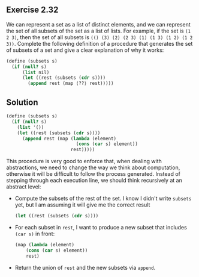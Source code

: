## Exercise 2.32

We can represent a set as a list of distinct elements, and we can represent the
set of all subsets of the set as a list of lists. For example, if the set is
`(1 2 3)`, then the set of all subsets is
`(() (3) (2) (2 3) (1) (1 3) (1 2) (1 2 3))`. Complete the following definition
of a procedure that generates the set of subsets of a set and give a clear
explanation of why it works:

```scheme
(define (subsets s)
  (if (null? s)
      (list nil)
      (let ((rest (subsets (cdr s))))
        (append rest (map ⟨??⟩ rest)))))
```

## Solution

```scheme
(define (subsets s)
  (if (null? s)
    (list '())
    (let ((rest (subsets (cdr s))))
      (append rest (map (lambda (element)
                          (cons (car s) element))
                        rest)))))
```

This procedure is very good to enforce that, when dealing with abstractions, we
need to change the way we think about computation, otherwise it will be
difficult to follow the process generated. Instead of stepping through each
execution line, we should think recursively at an abstract level:

- Compute the subsets of the rest of the set. I know I didn't write `subsets`
  yet, but I am assuming it will give me the correct result

  ```scheme
  (let ((rest (subsets (cdr s))))
  ```

- For each subset in `rest`, I want to produce a new subset that includes
  `(car s)` in front:

  ```scheme
  (map (lambda (element)
      (cons (car s) element))
      rest)
  ```

- Return the union of `rest` and the new subsets via `append`.
